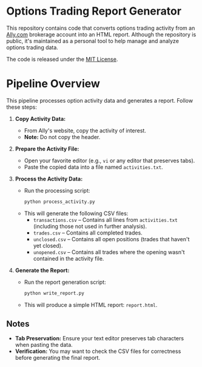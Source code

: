 # Options Trading Report Generator

This repository contains code that converts options trading activity from an [Ally.com](https://www.ally.com/) brokerage account into an HTML report. Although the repository is public, it's maintained as a personal tool to help manage and analyze options trading data.

The code is released under the [MIT License](LICENSE).

# Pipeline Overview

This pipeline processes option activity data and generates a report. Follow these steps:

1. **Copy Activity Data:**
   - From Ally's website, copy the activity of interest.
   - **Note:** Do not copy the header.

2. **Prepare the Activity File:**
   - Open your favorite editor (e.g., `vi` or any editor that preserves tabs).
   - Paste the copied data into a file named `activities.txt`.

3. **Process the Activity Data:**
   - Run the processing script:
     ```bash
     python process_activity.py
     ```
   - This will generate the following CSV files:
     - `transactions.csv` – Contains all lines from `activities.txt` (including those not used in further analysis).
     - `trades.csv` – Contains all completed trades.
     - `unclosed.csv` – Contains all open positions (trades that haven't yet closed).
     - `unopened.csv` – Contains all trades where the opening wasn't contained in the activity file.

4. **Generate the Report:**
   - Run the report generation script:
     ```bash
     python write_report.py
     ```
   - This will produce a simple HTML report: `report.html`.

## Notes

- **Tab Preservation:** Ensure your text editor preserves tab characters when pasting the data.
- **Verification:** You may want to check the CSV files for correctness before generating the final report.